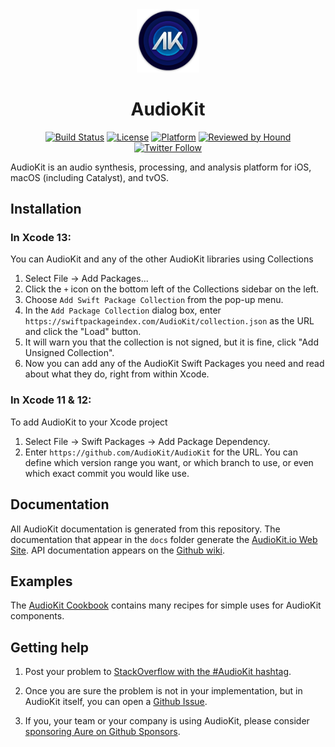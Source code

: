 <div align=center>
<img src="https://github.com/AudioKit/Cookbook/raw/main/Cookbook/Cookbook/Assets.xcassets/audiokit-icon.imageset/audiokit-icon.png" width="20%"/>
  
# AudioKit
  
[![Build Status](https://github.com/AudioKit/AudioKit/workflows/CI/badge.svg)](https://github.com/AudioKit/AudioKit/actions?query=workflow%3ACI)
[![License](https://img.shields.io/cocoapods/l/AudioKit)](https://github.com/AudioKit/AudioKit/blob/main/LICENSE)
[![Platform](https://img.shields.io/cocoapods/p/AudioKit)](https://github.com/AudioKit/AudioKit/wiki)
[![Reviewed by Hound](https://img.shields.io/badge/Reviewed_by-Hound-8E64B0.svg)](https://houndci.com)
[![Twitter Follow](https://img.shields.io/twitter/follow/AudioKitPro.svg?style=social)](https://twitter.com/AudioKitPro)

</div>

AudioKit is an audio synthesis, processing, and analysis platform for iOS, macOS (including Catalyst), and tvOS.

## Installation

### In Xcode 13:

You can AudioKit and any of the other AudioKit libraries using Collections

1. Select File -> Add Packages...
2. Click the `+` icon on the bottom left of the Collections sidebar on the left.
3. Choose `Add Swift Package Collection` from the pop-up menu.
4. In the `Add Package Collection` dialog box, enter `https://swiftpackageindex.com/AudioKit/collection.json` as the URL and click the "Load" button.
5. It will warn you that the collection is not signed, but it is fine, click "Add Unsigned Collection".
6. Now you can add any of the AudioKit Swift Packages you need and read about what they do, right from within Xcode.

### In Xcode 11 & 12:

To add AudioKit to your Xcode project

1. Select File -> Swift Packages -> Add Package Dependency.
2. Enter `https://github.com/AudioKit/AudioKit` for the URL.  You can define which version range you want, or which branch to use, or even which exact commit you would like use. 

## Documentation

All AudioKit documentation is generated from this repository. The documentation that appear in the `docs` folder generate the [AudioKit.io Web Site](https://audiokit.io/).  API documentation appears on the [Github wiki](https://github.com/AudioKit/AudioKit/wiki).

## Examples

The [AudioKit Cookbook](https://github.com/AudioKit/Cookbook) contains many recipes for simple uses for AudioKit components.

## Getting help

1. Post your problem to [StackOverflow with the #AudioKit hashtag](https://stackoverflow.com/questions/tagged/audiokit).

2. Once you are sure the problem is not in your implementation, but in AudioKit itself, you can open a [Github Issue](https://github.com/audiokit/AudioKit/issues).

3. If you, your team or your company is using AudioKit, please consider [sponsoring Aure on Github Sponsors](https://github.com/sponsors/aure).
